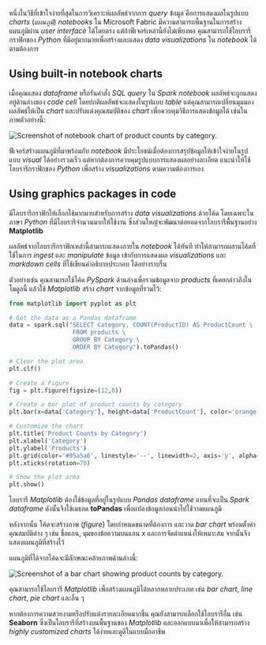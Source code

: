 
หนึ่งในวิธีที่เข้าใจง่ายที่สุดในการวิเคราะห์ผลลัพธ์จากการ _query_ ข้อมูล คือการแสดงผลในรูปแบบ _charts_ (_แผนภูมิ_)
_notebooks_ ใน Microsoft Fabric มีความสามารถพื้นฐานในการสร้างแผนภูมิผ่าน _user interface_ ได้โดยตรง แต่ถ้าฟีเจอร์เหล่านี้ยังไม่เพียงพอ คุณสามารถใช้ไลบรารีกราฟิกของ _Python_ ที่มีอยู่มากมายเพื่อสร้างและแสดง _data visualizations_ ใน _notebook_ ได้ตามต้องการ

## Using built-in notebook charts

เมื่อคุณแสดง _dataframe_ หรือรันคำสั่ง _SQL query_ ใน _Spark notebook_ ผลลัพธ์จะถูกแสดงอยู่ด้านล่างของ _code cell_ โดยปกติผลลัพธ์จะแสดงในรูปแบบ _table_ แต่คุณสามารถเปลี่ยนมุมมองผลลัพธ์ให้เป็น _chart_ และปรับแต่งคุณสมบัติของ _chart_ เพื่อควบคุมวิธีการแสดงข้อมูลได้ เช่นในภาพตัวอย่างนี้:

![Screenshot of notebook chart of product counts by category.](https://learn.microsoft.com/en-us/training/wwl/use-apache-spark-work-files-lakehouse/media/notebook-chart.png)

ฟีเจอร์สร้างแผนภูมิที่มาพร้อมกับ _notebook_ มีประโยชน์เมื่อต้องการสรุปข้อมูลให้เข้าใจง่ายในรูปแบบ _visual_ ได้อย่างรวดเร็ว แต่หากต้องการควบคุมรูปแบบการแสดงผลอย่างละเอียด แนะนำให้ใช้ไลบรารีกราฟิกของ _Python_ เพื่อสร้าง _visualizations_ ตามความต้องการเอง

## Using graphics packages in code

มีไลบรารีกราฟิกให้เลือกใช้มากมายสำหรับการสร้าง _data visualizations_ ด้วยโค้ด โดยเฉพาะในภาษา _Python_ ที่มีไลบรารีจำนวนมากให้ใช้งาน ซึ่งส่วนใหญ่จะพัฒนาต่อยอดจากไลบรารีพื้นฐานอย่าง **Matplotlib**

ผลลัพธ์จากไลบรารีกราฟิกเหล่านี้สามารถแสดงภายใน _notebook_ ได้ทันที ทำให้สามารถผสานโค้ดที่ใช้ในการ _ingest_ และ _manipulate_ ข้อมูล เข้ากับการแสดงผล _visualizations_ และ _markdown cells_ ที่ใช้เขียนคำอธิบายประกอบ ได้อย่างราบรื่น

ตัวอย่างเช่น คุณสามารถใช้โค้ด _PySpark_ ด้านล่างเพื่อรวมข้อมูลจาก _products_ ที่เคยกล่าวถึงในโมดูลนี้ แล้วใช้ _Matplotlib_ สร้าง _chart_ จากข้อมูลที่รวมไว้:


```python
from matplotlib import pyplot as plt

# Get the data as a Pandas dataframe
data = spark.sql("SELECT Category, COUNT(ProductID) AS ProductCount \
                  FROM products \
                  GROUP BY Category \
                  ORDER BY Category").toPandas()

# Clear the plot area
plt.clf()

# Create a Figure
fig = plt.figure(figsize=(12,8))

# Create a bar plot of product counts by category
plt.bar(x=data['Category'], height=data['ProductCount'], color='orange')

# Customize the chart
plt.title('Product Counts by Category')
plt.xlabel('Category')
plt.ylabel('Products')
plt.grid(color='#95a5a6', linestyle='--', linewidth=2, axis='y', alpha=0.7)
plt.xticks(rotation=70)

# Show the plot area
plt.show()
```

ไลบรารี _Matplotlib_ ต้องใช้ข้อมูลที่อยู่ในรูปแบบ _Pandas dataframe_ แทนที่จะเป็น _Spark dataframe_ ดังนั้นจึงใช้เมธอด **toPandas** เพื่อแปลงข้อมูลก่อนนำไปใช้วาดแผนภูมิ

หลังจากนั้น โค้ดจะสร้างภาพ (_figure_) โดยกำหนดขนาดที่ต้องการ และวาด _bar chart_ พร้อมตั้งค่าคุณสมบัติต่าง ๆ เช่น ชื่อแกน, มุมของข้อความบนแกน x และการจัดตำแหน่งให้เหมาะสม จากนั้นจึงแสดงแผนภูมิที่สร้างไว้

แผนภูมิที่ได้จากโค้ดจะมีลักษณะคล้ายภาพด้านล่างนี้:

![Screenshot of a bar chart showing product counts by category.](https://learn.microsoft.com/en-us/training/wwl/use-apache-spark-work-files-lakehouse/media/chart.png)

คุณสามารถใช้ไลบรารี _Matplotlib_ เพื่อสร้างแผนภูมิได้หลากหลายประเภท เช่น _bar chart_, _line chart_, _pie chart_ และอื่น ๆ

หากต้องการความสวยงามหรือปรับแต่งรายละเอียดมากขึ้น คุณยังสามารถเลือกใช้ไลบรารีอื่น เช่น **Seaborn** ซึ่งเป็นไลบรารีที่สร้างบนพื้นฐานของ _Matplotlib_ และออกแบบมาเพื่อให้สามารถสร้าง _highly customized charts_ ได้ง่ายและดูดีในแบบมืออาชีพ